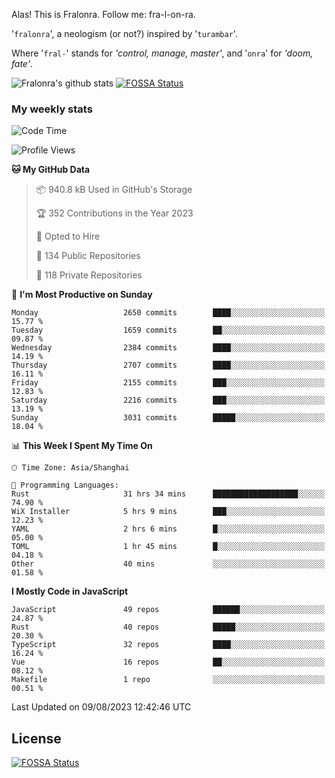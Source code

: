 Alas! This is Fralonra. Follow me: fra-l-on-ra.

'`fralonra`', a neologism (or not?) inspired by '`turambar`'.

Where '`fral-`' stands for *'control, manage, master'*, and '`onra`' for *'doom, fate'*.

![Fralonra's github stats](https://github-readme-stats.vercel.app/api?username=fralonra)
[![FOSSA Status](https://app.fossa.com/api/projects/git%2Bgithub.com%2Ffralonra%2Ffralonra.svg?type=shield)](https://app.fossa.com/projects/git%2Bgithub.com%2Ffralonra%2Ffralonra?ref=badge_shield)

### My weekly stats

<!--START_SECTION:waka-->
![Code Time](http://img.shields.io/badge/Code%20Time-3%2C889%20hrs%2014%20mins-blue)

![Profile Views](http://img.shields.io/badge/Profile%20Views-0-blue)

**🐱 My GitHub Data** 

> 📦 940.8 kB Used in GitHub's Storage 
 > 
> 🏆 352 Contributions in the Year 2023
 > 
> 💼 Opted to Hire
 > 
> 📜 134 Public Repositories 
 > 
> 🔑 118 Private Repositories 
 > 
📅 **I'm Most Productive on Sunday** 

```text
Monday                   2650 commits        ████░░░░░░░░░░░░░░░░░░░░░   15.77 % 
Tuesday                  1659 commits        ██░░░░░░░░░░░░░░░░░░░░░░░   09.87 % 
Wednesday                2384 commits        ████░░░░░░░░░░░░░░░░░░░░░   14.19 % 
Thursday                 2707 commits        ████░░░░░░░░░░░░░░░░░░░░░   16.11 % 
Friday                   2155 commits        ███░░░░░░░░░░░░░░░░░░░░░░   12.83 % 
Saturday                 2216 commits        ███░░░░░░░░░░░░░░░░░░░░░░   13.19 % 
Sunday                   3031 commits        █████░░░░░░░░░░░░░░░░░░░░   18.04 % 
```


📊 **This Week I Spent My Time On** 

```text
🕑︎ Time Zone: Asia/Shanghai

💬 Programming Languages: 
Rust                     31 hrs 34 mins      ███████████████████░░░░░░   74.90 % 
WiX Installer            5 hrs 9 mins        ███░░░░░░░░░░░░░░░░░░░░░░   12.23 % 
YAML                     2 hrs 6 mins        █░░░░░░░░░░░░░░░░░░░░░░░░   05.00 % 
TOML                     1 hr 45 mins        █░░░░░░░░░░░░░░░░░░░░░░░░   04.18 % 
Other                    40 mins             ░░░░░░░░░░░░░░░░░░░░░░░░░   01.58 % 
```

**I Mostly Code in JavaScript** 

```text
JavaScript               49 repos            ██████░░░░░░░░░░░░░░░░░░░   24.87 % 
Rust                     40 repos            █████░░░░░░░░░░░░░░░░░░░░   20.30 % 
TypeScript               32 repos            ████░░░░░░░░░░░░░░░░░░░░░   16.24 % 
Vue                      16 repos            ██░░░░░░░░░░░░░░░░░░░░░░░   08.12 % 
Makefile                 1 repo              ░░░░░░░░░░░░░░░░░░░░░░░░░   00.51 % 
```




 Last Updated on 09/08/2023 12:42:46 UTC
<!--END_SECTION:waka-->

## License
[![FOSSA Status](https://app.fossa.com/api/projects/git%2Bgithub.com%2Ffralonra%2Ffralonra.svg?type=large)](https://app.fossa.com/projects/git%2Bgithub.com%2Ffralonra%2Ffralonra?ref=badge_large)